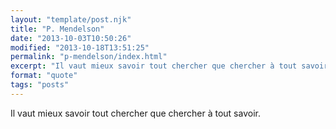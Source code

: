 ```yaml
---
layout: "template/post.njk"
title: "P. Mendelson"
date: "2013-10-03T10:50:26"
modified: "2013-10-18T13:51:25"
permalink: "p-mendelson/index.html"
excerpt: "Il vaut mieux savoir tout chercher que chercher à tout savoir."
format: "quote"
tags: "posts"
---
```

Il vaut mieux savoir tout chercher que chercher à tout savoir.
